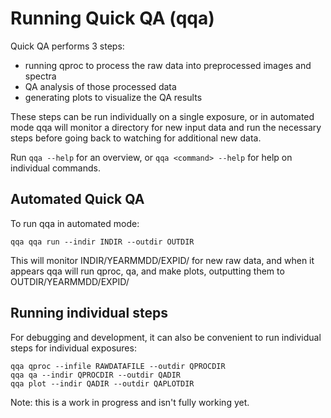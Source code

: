 # Running Quick QA (qqa)

Quick QA performs 3 steps:
  * running qproc to process the raw data into preprocessed images and spectra
  * QA analysis of those processed data
  * generating plots to visualize the QA results
  
These steps can be run individually on a single exposure, or in automated
mode qqa will monitor a directory for new input data and run the necessary
steps before going back to watching for additional new data.

Run `qqa --help` for an overview, or `qqa <command> --help` for help on
individual commands.

## Automated Quick QA

To run qqa in automated mode:
```
qqa qqa run --indir INDIR --outdir OUTDIR
```
This will monitor INDIR/YEARMMDD/EXPID/ for new raw data, and when it appears
qqa will run qproc, qa, and make plots, outputting them to
OUTDIR/YEARMMDD/EXPID/

## Running individual steps

For debugging and development, it can also be convenient to run individual
steps for individual exposures:

```
qqa qproc --infile RAWDATAFILE --outdir QPROCDIR
qqa qa --indir QPROCDIR --outdir QADIR
qqa plot --indir QADIR --outdir QAPLOTDIR
```

Note: this is a work in progress and isn't fully working yet.



